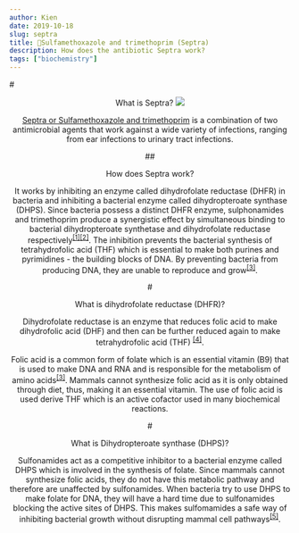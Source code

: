 ```yaml
---
author: Kien
date: 2019-10-18
slug: septra
title: 💊Sulfamethoxazole and trimethoprim (Septra)
description: How does the antibiotic Septra work?
tags: ["biochemistry"]
---
```


#<center>What is Septra?
![](https://images.unsplash.com/photo-1517093728432-a0440f8d45af?ixlib=rb-1.2.1&ixid=eyJhcHBfaWQiOjEyMDd9&auto=format&fit=crop&w=2028&q=80)

<a href="https://www.drugs.com/septra.html" target="_blank">Septra or Sulfamethoxazole and trimethoprim</a> is a combination of two antimicrobial agents that work against a wide variety of infections, ranging from ear infections to urinary tract infections.

##<center> How does Septra work?

It works by inhibiting an enzyme called dihydrofolate reductase (DHFR) in bacteria and inhibiting a bacterial enzyme called dihydropteroate synthase (DHPS). Since bacteria possess a distinct DHFR enzyme, sulphonamides and trimethoprim produce a synergistic effect by simultaneous binding to bacterial dihydropteroate synthetase and dihydrofolate reductase respectively<sup><a href="https://academic.oup.com/jac/article-abstract/5/Supplement_B/75/724678?redirectedFrom=fulltext" target="_blank">[1]</sup></a><sup><a href="https://www.ncbi.nlm.nih.gov/pubmed/6985448" target="_blank">[2]</sup></a>. The inhibition prevents the bacterial synthesis of tetrahydrofolic acid (THF) which is essential to make both purines and pyrimidines - the building blocks of DNA. By preventing bacteria from producing DNA, they are unable to reproduce and grow<sup><a href="https://www.ncbi.nlm.nih.gov/pubmed/11451208" target="_blank">[3]</sup></a>.

#<center>What is dihydrofolate reductase (DHFR)?

Dihydrofolate reductase is an enzyme that reduces folic acid to make dihydrofolic acid (DHF) and then can be further reduced again to make tetrahydrofolic acid (THF) <sup><a href="https://www.sigmaaldrich.com/life-science/learning-center/biofiles/biofiles-5-6/folic-acid-metabolism.html" target="_blank">[4]</sup></a>.

Folic acid is a common form of folate which is an essential vitamin (B9) that is used to make DNA and RNA and is responsible for the metabolism of amino acids<sup><a href="https://www.ncbi.nlm.nih.gov/pubmed/11451208" target="_blank">[3]</sup></a>. Mammals cannot synthesize folic acid as it is only obtained through diet, thus, making it an essential vitamin. The use of folic acid is used derive THF which is an active cofactor used in many biochemical reactions.

#<center>What is Dihydropteroate synthase (DHPS)?

Sulfonamides act as a competitive inhibitor to a bacterial enzyme called DHPS which is involved in the synthesis of folate. Since mammals cannot synthesize folic acids, they do not have this metabolic pathway and therefore are unaffected by sulfonamides. When bacteria try to use DHPS to make folate for DNA, they will have a hard time due to sulfonamides blocking the active sites of DHPS. This makes sulfomamides a safe way of inhibiting bacterial growth without disrupting mammal cell pathways<sup><a href="https://www.merckmanuals.com/en-ca/professional/infectious-diseases/bacteria-and-antibacterial-drugs/sulfonamides" target="_blank">[5]</sup></a>.
